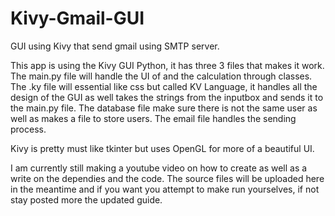 # Kivy-Gmail-GUI
GUI using Kivy that send gmail using SMTP server.

This app is using the Kivy GUI Python, it has three 3 files that makes it work. The main.py  file will handle the UI of and the calculation through classes. The .ky file will essential like css but called KV Language, it handles all the design of the GUI as well takes the strings from the inputbox and sends it to the main.py file. The database file make sure there is not the same user as well as makes a file to store users. The email file handles the sending process. 

Kivy is pretty must like tkinter but uses OpenGL for more of a beautiful UI.

I am currently still making a youtube video on how to create as well as a write on the dependies and the code.
The source files will be uploaded here in the meantime and if you want you attempt to make run yourselves, if not stay posted more the updated guide.
